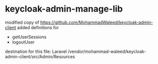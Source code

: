 # keycloak-admin-manage-lib

modified copy of https://github.com/MohammadWaleed/keycloak-admin-client
added definitions for
- getUserSessions
- logoutUser

destination for this file: Laravel /vendor/mohammad-waleed/keycloak-admin-client/src/Admin/Resources

